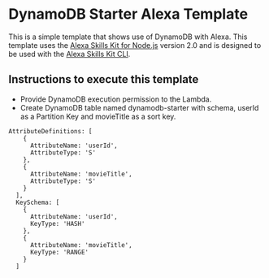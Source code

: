# DynamoDB Starter Alexa Template

This is a simple template that shows use of DynamoDB with Alexa. This template uses the [Alexa Skills Kit for Node.js](https://github.com/alexa/alexa-skills-kit-sdk-for-nodejs) version 2.0 and is designed to be used with the [Alexa Skills Kit CLI](https://developer.amazon.com/docs/smapi/ask-cli-intro.html).


## Instructions to execute this template 
- Provide DynamoDB execution permission to the Lambda.
- Create DynamoDB table named dynamodb-starter with schema, userId as a Partition Key and movieTitle as a sort key. 

```
AttributeDefinitions: [
    {
      AttributeName: 'userId',
      AttributeType: 'S'
    },
    {
      AttributeName: 'movieTitle',
      AttributeType: 'S'
    }
  ],
  KeySchema: [
    {
      AttributeName: 'userId',
      KeyType: 'HASH'
    },
    {
      AttributeName: 'movieTitle',
      KeyType: 'RANGE'
    }
  ]
```